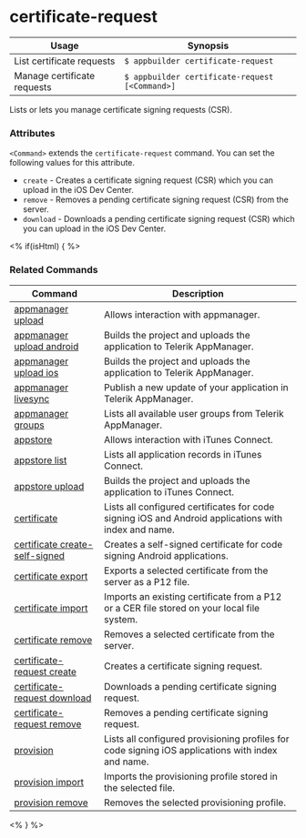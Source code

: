 certificate-request
==========

Usage | Synopsis
------|-------
List certificate requests | `$ appbuilder certificate-request`
Manage certificate requests | `$ appbuilder certificate-request [<Command>]`

Lists or lets you manage certificate signing requests (CSR).

### Attributes
`<Command>` extends the `certificate-request` command. You can set the following values for this attribute.
* `create` - Creates a certificate signing request (CSR) which you can upload in the iOS Dev Center.
* `remove` - Removes a pending certificate signing request (CSR) from the server.
* `download` - Downloads a pending certificate signing request (CSR) which you can upload in the iOS Dev Center.

<% if(isHtml) { %> 
### Related Commands

Command | Description
----------|----------
[appmanager upload](appmanager.html) | Allows interaction with appmanager.
[appmanager upload android](appmanager-upload-android.html) | Builds the project and uploads the application to Telerik AppManager.
[appmanager upload ios](appmanager-upload-ios.html) | Builds the project and uploads the application to Telerik AppManager.
[appmanager livesync](appmanager-livesync.html) | Publish a new update of your application in Telerik AppManager.
[appmanager groups](appmanager-groups.html) | Lists all available user groups from Telerik AppManager.
[appstore](appstore.html) | Allows interaction with iTunes Connect.
[appstore list](appstore-list.html) | Lists all application records in iTunes Connect.
[appstore upload](appstore-upload.html) | Builds the project and uploads the application to iTunes Connect.
[certificate](certificate.html) | Lists all configured certificates for code signing iOS and Android applications with index and name.
[certificate create-self-signed](certificate-create-self-signed.html) | Creates a self-signed certificate for code signing Android applications.
[certificate export](certificate-export.html) | Exports a selected certificate from the server as a P12 file.
[certificate import](certificate-import.html) | Imports an existing certificate from a P12 or a CER file stored on your local file system.
[certificate remove](certificate-remove.html) | Removes a selected certificate from the server.
[certificate-request create](certificate-request-create.html) | Creates a certificate signing request.
[certificate-request download](certificate-request-download.html) | Downloads a pending certificate signing request.
[certificate-request remove](certificate-request-remove.html) | Removes a pending certificate signing request.
[provision](provision.html) | Lists all configured provisioning profiles for code signing iOS applications with index and name.
[provision import](provision-import.html) | Imports the provisioning profile stored in the selected file.
[provision remove](provision-remove.html) | Removes the selected provisioning profile.
<% } %>